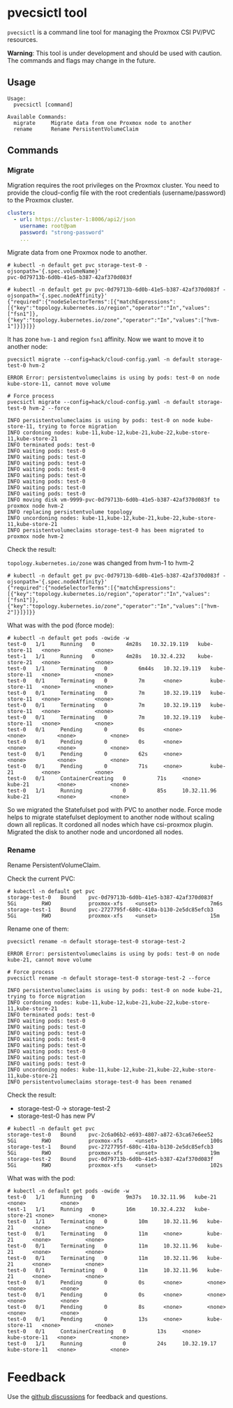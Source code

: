 # pvecsictl tool

`pvecsictl` is a command line tool for managing the Proxmox CSI PV/PVC resources.

**Warning**: This tool is under development and should be used with caution.
The commands and  flags may change in the future.

## Usage

```shell
Usage:
  pvecsictl [command]

Available Commands:
  migrate     Migrate data from one Proxmox node to another
  rename      Rename PersistentVolumeClaim
```

## Commands

### Migrate

Migration requires the root privileges on the Proxmox cluster.
You need to provide the cloud-config file with the root credentials (username/password) to the Proxmox cluster.

```yaml
clusters:
  - url: https://cluster-1:8006/api2/json
    username: root@pam
    password: "strong-password"
    ...
```

Migrate data from one Proxmox node to another.

```shell
# kubectl -n default get pvc storage-test-0 -ojsonpath='{.spec.volumeName}'
pvc-0d79713b-6d0b-41e5-b387-42af370d083f

# kubectl -n default get pv pvc-0d79713b-6d0b-41e5-b387-42af370d083f -ojsonpath='{.spec.nodeAffinity}'
{"required":{"nodeSelectorTerms":[{"matchExpressions":[{"key":"topology.kubernetes.io/region","operator":"In","values":["fsn1"]},{"key":"topology.kubernetes.io/zone","operator":"In","values":["hvm-1"]}]}]}}
```

It has zone `hvm-1` and region `fsn1` affinity.
Now we want to move it to another node:

```shell
pvecsictl migrate --config=hack/cloud-config.yaml -n default storage-test-0 hvm-2

ERROR Error: persistentvolumeclaims is using by pods: test-0 on node kube-store-11, cannot move volume

# Force process
pvecsictl migrate --config=hack/cloud-config.yaml -n default storage-test-0 hvm-2 --force

INFO persistentvolumeclaims is using by pods: test-0 on node kube-store-11, trying to force migration
INFO cordoning nodes: kube-11,kube-12,kube-21,kube-22,kube-store-11,kube-store-21
INFO terminated pods: test-0
INFO waiting pods: test-0
INFO waiting pods: test-0
INFO waiting pods: test-0
INFO waiting pods: test-0
INFO waiting pods: test-0
INFO waiting pods: test-0
INFO waiting pods: test-0
INFO waiting pods: test-0
INFO moving disk vm-9999-pvc-0d79713b-6d0b-41e5-b387-42af370d083f to proxmox node hvm-2
INFO replacing persistentvolume topology
INFO uncordoning nodes: kube-11,kube-12,kube-21,kube-22,kube-store-11,kube-store-21
INFO persistentvolumeclaims storage-test-0 has been migrated to proxmox node hvm-2
```

Check the result:

`topology.kubernetes.io/zone` was changed from hvm-1 to hvm-2

```shell
# kubectl -n default get pv pvc-0d79713b-6d0b-41e5-b387-42af370d083f -ojsonpath='{.spec.nodeAffinity}'
{"required":{"nodeSelectorTerms":[{"matchExpressions":[{"key":"topology.kubernetes.io/region","operator":"In","values":["fsn1"]},{"key":"topology.kubernetes.io/zone","operator":"In","values":["hvm-2"]}]}]}}
```

What was with the pod (force mode):

```shell
# kubectl -n default get pods -owide -w
test-0   1/1     Running   0          4m28s   10.32.19.119   kube-store-11   <none>           <none>
test-1   1/1     Running   0          4m28s   10.32.4.232    kube-store-21   <none>           <none>
test-0   1/1     Terminating   0          6m44s   10.32.19.119   kube-store-11   <none>           <none>
test-0   0/1     Terminating   0          7m      <none>         kube-store-11   <none>           <none>
test-0   0/1     Terminating   0          7m      10.32.19.119   kube-store-11   <none>           <none>
test-0   0/1     Terminating   0          7m      10.32.19.119   kube-store-11   <none>           <none>
test-0   0/1     Terminating   0          7m      10.32.19.119   kube-store-11   <none>           <none>
test-0   0/1     Pending       0          0s      <none>         <none>          <none>           <none>
test-0   0/1     Pending       0          0s      <none>         <none>          <none>           <none>
test-0   0/1     Pending       0          62s     <none>         <none>          <none>           <none>
test-0   0/1     Pending       0          71s     <none>         kube-21         <none>           <none>
test-0   0/1     ContainerCreating   0          71s     <none>         kube-21         <none>           <none>
test-0   1/1     Running             0          85s     10.32.11.96    kube-21         <none>           <none>
```

So we migrated the Statefulset pod with PVC to another node.
Force mode helps to migrate statefulset deployment to another node without scaling down all replicas.
It cordoned all nodes which have csi-proxmox plugin. Migrated the disk to another node and uncordoned all nodes.

### Rename

Rename PersistentVolumeClaim.

Check the current PVC:

```shell
# kubectl -n default get pvc
storage-test-0   Bound    pvc-0d79713b-6d0b-41e5-b387-42af370d083f   5Gi        RWO            proxmox-xfs    <unset>                 7m6s
storage-test-1   Bound    pvc-2727795f-680c-410a-b130-2e5dc85efcb3   5Gi        RWO            proxmox-xfs    <unset>                 15m
```

Rename one of them:

```shell
pvecsictl rename -n default storage-test-0 storage-test-2

ERROR Error: persistentvolumeclaims is using by pods: test-0 on node kube-21, cannot move volume

# Force process
pvecsictl rename -n default storage-test-0 storage-test-2 --force

INFO persistentvolumeclaims is using by pods: test-0 on node kube-21, trying to force migration
INFO cordoning nodes: kube-11,kube-12,kube-21,kube-22,kube-store-11,kube-store-21
INFO terminated pods: test-0
INFO waiting pods: test-0
INFO waiting pods: test-0
INFO waiting pods: test-0
INFO waiting pods: test-0
INFO waiting pods: test-0
INFO waiting pods: test-0
INFO waiting pods: test-0
INFO waiting pods: test-0
INFO uncordoning nodes: kube-11,kube-12,kube-21,kube-22,kube-store-11,kube-store-21
INFO persistentvolumeclaims storage-test-0 has been renamed
```

Check the result:

* storage-test-0 -> storage-test-2
* storage-test-0 has new PV

```shell
# kubectl -n default get pvc
storage-test-0   Bound    pvc-2c6a06b2-e693-4807-a872-63ca67e6ee52   5Gi        RWO            proxmox-xfs    <unset>                 100s
storage-test-1   Bound    pvc-2727795f-680c-410a-b130-2e5dc85efcb3   5Gi        RWO            proxmox-xfs    <unset>                 19m
storage-test-2   Bound    pvc-0d79713b-6d0b-41e5-b387-42af370d083f   5Gi        RWO            proxmox-xfs    <unset>                 102s
```

What was with the pod:

```shell
# kubectl -n default get pods -owide -w
test-0   1/1     Running   0          9m37s   10.32.11.96   kube-21       <none>           <none>
test-1   1/1     Running   0          16m     10.32.4.232   kube-store-21 <none>           <none>
test-0   1/1     Terminating   0          10m     10.32.11.96   kube-21      <none>           <none>
test-0   0/1     Terminating   0          11m     <none>        kube-21      <none>           <none>
test-0   0/1     Terminating   0          11m     10.32.11.96   kube-21      <none>           <none>
test-0   0/1     Terminating   0          11m     10.32.11.96   kube-21      <none>           <none>
test-0   0/1     Terminating   0          11m     10.32.11.96   kube-21      <none>           <none>
test-0   0/1     Pending       0          0s      <none>        <none>       <none>           <none>
test-0   0/1     Pending       0          0s      <none>        <none>       <none>           <none>
test-0   0/1     Pending       0          8s      <none>        <none>       <none>           <none>
test-0   0/1     Pending       0          13s     <none>        kube-store-11   <none>           <none>
test-0   0/1     ContainerCreating   0          13s     <none>        kube-store-11   <none>           <none>
test-0   1/1     Running             0          24s     10.32.19.17   kube-store-11   <none>           <none>
```

# Feedback

Use the [github discussions](https://github.com/sergelogvinov/proxmox-csi-plugin/discussions) for feedback and questions.
